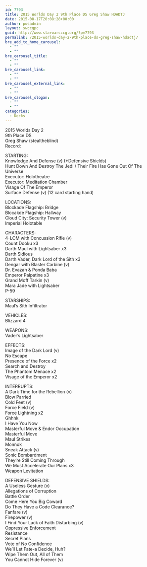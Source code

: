 ```yaml
---
id: 7793
title: 2015 Worlds Day 2 9th Place DS Greg Shaw HDADTJ
date: 2015-08-17T20:08:28+00:00
author: pwsadmin
layout: swccgpc
guid: http://www.starwarsccg.org/?p=7793
permalink: /2015-worlds-day-2-9th-place-ds-greg-shaw-hdadtj/
bre_add_to_home_carousel:
  - ""
  - ""
bre_carousel_title:
  - ""
  - ""
bre_carousel_link:
  - ""
  - ""
bre_carousel_external_link:
  - ""
  - ""
bre_carousel_slogan:
  - ""
  - ""
categories:
  - Decks
---
```

2015 Worlds Day 2  
9th Place DS  
Greg Shaw (stealtheblind)  
Record:

STARTING:  
Knowledge And Defense (v) (+Defensive Shields)  
Hunt Down And Destroy The Jedi / Their Fire Has Gone Out Of The Universe  
Executor: Holotheatre  
Executor: Meditation Chamber  
Visage Of The Emperor  
Surface Defense (v) (12 card starting hand)

LOCATIONS:  
Blockade Flagship: Bridge  
Blocakde Flagship: Hallway  
Cloud City: Security Tower (v)  
Imperial Holotable

CHARACTERS:  
4-LOM with Concussion Rifle (v)  
Count Dooku x3  
Darth Maul with Lightsaber x3  
Darth Sidious  
Darth Vader, Dark Lord of the Sith x3  
Dengar with Blaster Carbine (v)  
Dr. Evazan & Ponda Baba  
Emperor Palpatine x3  
Grand Moff Tarkin (v)  
Mara Jade with Lightsaber  
P-59

STARSHIPS:  
Maul&#8217;s Sith Infiltrator

VEHICLES:  
Blizzard 4

WEAPONS:  
Vader&#8217;s Lightsaber

EFFECTS:  
Image of the Dark Lord (v)  
No Escape  
Presence of the Force x2  
Search and Destroy  
The Phantom Menace x2  
Visage of the Emperor x2

INTERRUPTS:  
A Dark Time for the Rebellion (v)  
Blow Parried  
Cold Feet (v)  
Force Field (v)  
Force Lightning x2  
Ghhhk  
I Have You Now  
Masterful Move & Endor Occupation  
Masterful Move  
Maul Strikes  
Monnok  
Sneak Attack (v)  
Sonic Bombardment  
They&#8217;re Still Coming Through  
We Must Accelerate Our Plans x3  
Weapon Levitation

DEFENSIVE SHIELDS:  
A Useless Gesture (v)  
Allegations of Corruption  
Battle Order  
Come Here You Big Coward  
Do They Have a Code Clearance?  
Fanfare (v)  
Firepower (v)  
I Find Your Lack of Faith Disturbing (v)  
Oppressive Enforcement  
Resistance  
Secret Plans  
Vote of No Confidence  
We&#8217;ll Let Fate-a Decide, Huh?  
Wipe Them Out, All of Them  
You Cannot Hide Forever (v)